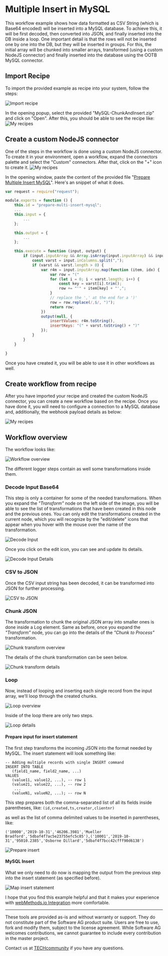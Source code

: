 # Multiple Insert in MySQL

This workflow example shows how data formatted as CSV String (which is Base64 encoded) will be inserted into a MySQL database. To achieve this, it will be first decoded, then converted into JSON, and finally inserted into the DB inside a loop.
One important detail is that the rows will not be inserted one by one into the DB, but they will be inserted in groups. For this, the initial array will be chunked into smaller arrays, transformed (using a custom NodeJS connector) and finally inserted into the database using the OOTB MySQL connector.

## Import Recipe
To import the provided example as recipe into your system, follow the steps:

![Import recipe](./resources/import_recipe_1.png)

In the opening popup, select the provided "MySQL-ChunkAndInsert.zip" and click on "Open". After this, you should be able to see the recipe like:
![My recipes](./resources/import_recipe_2.png)

## Create a custom NodeJS connector
One of the steps in the workflow is done using a custom NodeJS connector. To create it in your environment, open a workflow, expand the connectors palette and select the "Custom" connectors. After that, click on the "+" icon to create it.
![My recipes](./resources/create_custom_nodejs_connector_1.png)

In the opening window, paste the content of the provided file "[Prepare Multiple Insert MySQL](./custom_nodejs/prepare-multiple-insert-mysql.js)". Here's an snippet of what it does.

```javascript
var request = require("request");

module.exports = function () {
    this.id = "prepare-multi-insert-mysql";
    ...
    this.input = {
        ...
    };

    this.output = {
        ...
    };

    this.execute = function (input, output) {
        if (input.inputArray && Array.isArray(input.inputArray) && input.inColumns) {
            const varst = input.inColumns.split(",");
            if (varst && varst.length > 0) {
                var r4m = input.inputArray.map(function (item, idx) {
                    var row = "("
                    for (let i = 0; i < varst.length; i++) {
                        const key = varst[i].trim();
                        row += "'" + item[key] + "',";
                    }
                    // replace the ',' at the end for a ')'
                    row = row.replace(/,$/, ")");
                    return row;
                })
                output(null, {
                    insertValues: r4m.toString(),
                    insertKeys: "(" + varst.toString() + ")"
                });
            }
        }
    }

}

```
Once you have created it, you will be able to use it in other workflows as well.

## Create workflow from recipe

After you have imported your recipe and created the custom NodeJS connector, you can create a new workflow based on the recipe. Once you have done it, you will need to configure a connection to a MySQL database and, additionally, the webhook payload details as below:

![My recipes](./resources/step-0-webhook-configuration.png)

## Workflow overview
The workflow looks like:

![Workflow overview](./resources/workflow_overview.png)

The different logger steps contain as well some transformations inside them.

### Decode Input Base64

This step is only a container for some of the needed transformations. When you expand the _"Transform"_ node on the left side of the image, you will be able to see the list of transformations that have been created in this node and the previous ones. You can only edit the transformations created in the current node, which you will recognize by the "edit/delete" icons that appear when you hover with the mouse over the name of the transformation.

![Decode Input](./resources/step-1-decode-input.png)

Once you click on the edit icon, you can see and update its details.

![Decode Input Details](./resources/step-1-decode-input-details.png)

### CSV to JSON

Once the CSV input string has been decoded, it can be transformed into JSON for further processing.

![CSV to JSON](./resources/step-2-csv-to-json.png)

### Chunk JSON

The transformation to chunk the original JSON array into smaller ones is done inside a Log element. Same as before, once you expand the _"Transform"_ node, you can go into the details of the _"Chunk to Process"_ transformation.

![Chunk transform overview](./resources/step-3-chunk-json.png)

The details of the chunk transformation can be seen below.

![Chunk transform details](./resources/step-3-chunk-json-details.png)

### Loop

Now, instead of looping and inserting each single record from the input array, we'll loop through the created chunks.

![Loop overview](./resources/step-4-loop.png)

Inside of the loop there are only two steps.

![Loop details](./resources/step-4-loop-details.png)

#### Prepare input for insert statement

The first step transforms the incoming JSON into the format needed by MySQL. The insert statement will look something like:

```
-- Adding multiple records with single INSERT command
INSERT INTO TABLE
   (field1_name, field2_name, ...)
VALUES 
   (value11, value12, ...), -- row 1
   (value21, value22, ...), -- row 2
    ...
   (valueN1, valueN2, ...); -- row N
```

This step prepares both the comma-separated list of all its fields inside parentheses, like:
`(id,created,ts,creator,clientnr)`

as well as the list of comma delimited values to be inserted in parentheses, like:

`('10000','2019-10-31','46206.3981','Mueller Bradford','5dbaf4f7ac5e23755efc5c85'),('10001','2019-10-31','95010.2385','Osborne Dillard','5dbaf4f7bcc42cfff90d6138')`

![Prepare insert](./resources/step-4-loop-prepare-insert.png)

#### MySQL Insert

What we only need to do now is mapping the output from the previous step into the insert statement (as specified before).

![Map insert statement](./resources/step-4-loop-mysql-insert.png)

I hope that you find this example helpful and that it makes your experience with [webMethods.io Integration](https://webmethods.io) more comfortable.

***

These tools are provided as-is and without warranty or support. They do not constitute part of the Software AG product suite. Users are free to use, fork and modify them, subject to the license agreement. While Software AG welcomes contributions, we cannot guarantee to include every contribution in the master project.

Contact us at [TECHcommunity](mailto:technologycommunity@softwareag.com?subject=Github/SoftwareAG) if you have any questions.